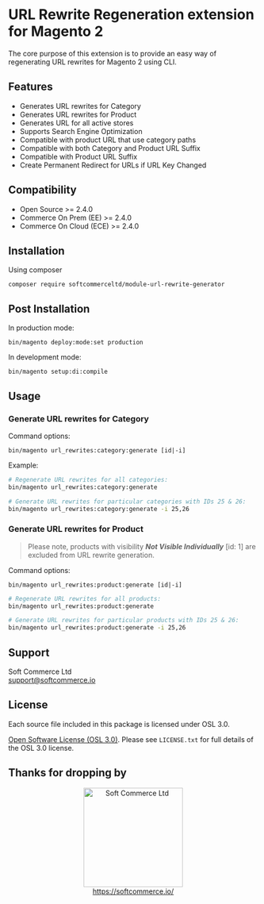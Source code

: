 # URL Rewrite Regeneration extension for Magento 2
The core purpose of this extension is to provide an easy way of regenerating URL rewrites for Magento 2 using CLI.

## Features
- Generates URL rewrites for Category
- Generates URL rewrites for Product
- Generates URL for all active stores
- Supports Search Engine Optimization
- Compatible with product URL that use category paths
- Compatible with both Category and Product URL Suffix
- Compatible with Product URL Suffix
- Create Permanent Redirect for URLs if URL Key Changed

## Compatibility
- Open Source >= 2.4.0
- Commerce On Prem (EE) >= 2.4.0
- Commerce On Cloud (ECE) >= 2.4.0

## Installation
Using composer

```
composer require softcommerceltd/module-url-rewrite-generator
```

## Post Installation

In production mode:
```
bin/magento deploy:mode:set production
```

In development mode:
```
bin/magento setup:di:compile
```

## Usage

### Generate URL rewrites for Category

Command options:

``
bin/magento url_rewrites:category:generate [id|-i]
``

Example:

```sh
# Regenerate URL rewrites for all categories:
bin/magento url_rewrites:category:generate

# Generate URL rewrites for particular categories with IDs 25 & 26:
bin/magento url_rewrites:category:generate -i 25,26
```

### Generate URL rewrites for Product

> Please note, products with visibility *__Not Visible Individually__* [id: 1] are excluded from URL rewrite generation.

Command options:

``
bin/magento url_rewrites:product:generate [id|-i]
``

```sh
# Regenerate URL rewrites for all products:
bin/magento url_rewrites:product:generate

# Generate URL rewrites for particular products with IDs 25 & 26:
bin/magento url_rewrites:product:generate -i 25,26
```

## Support
Soft Commerce Ltd <br />
support@softcommerce.io

## License
Each source file included in this package is licensed under OSL 3.0.

[Open Software License (OSL 3.0)](https://opensource.org/licenses/osl-3.0.php).
Please see `LICENSE.txt` for full details of the OSL 3.0 license.

## Thanks for dropping by

<p align="center">
    <a href="https://softcommerce.co.uk">
        <img src="https://softcommerce.co.uk/pub/media/banner/logo.svg" width="200" alt="Soft Commerce Ltd" />
    </a>
    <br />
    <a href="https://softcommerce.co.uk/">https://softcommerce.io/</a>
</p>
